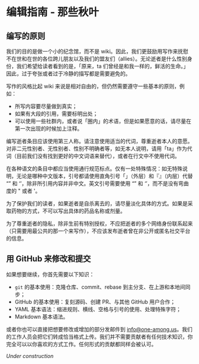 # 编辑指南 - 那些秋叶

## 编写的原则

我们的目的是做一个小的纪念馆，而不是 wiki。因此，我们更鼓励用写作来抚慰不在世和在世的各位跨儿朋友以及我们的盟友们（allies）。无论逝者是什么性别身份，我们希望给读者看到的是，「原来，ta 们曾经是和我一样的，鲜活的生命。」因此，过于夸张或者过于冷静的描写都是需要避免的。

写作的风格比起 wiki 来说是相对自由的，但仍然需要遵守一些基本的原则，例如：
- 所写内容要尽量做到真实；
- 如果有大段的引用，需要标明出处；
- 可以使用一些社群内，或者说「圈内」的术语，但是如果愿意的话，请尽量在第一次出现的时候加上注释。

编写逝者条目应该使用第三人称。请注意使用适当的代词，尊重逝者本人的意愿。对非二元性别者、无性别者、性别不明确者等，如无本人说明，请用「ta」作为代词（目前我们没有找到更好的中文词语来替代），或者在行文中不使用代词。

在各种语文的条目中都应当使用通行规范标点。仅有一处特殊情况：如无特殊说明，无论是哪种中文版本，引号都请使用直角引号「」（外层）和『』（内层）代替 “” 和 ‘’，除非所引用内容并非中文。英文引号需要使用 “” 和 ‘’，而不是没有弯曲度的 " 或者 '。

为了保护我们的读者，如果逝者是自杀离去的，请尽量淡化具体的方式。如果是采取药物的方式，不可以写出具体的药品名称或剂量。

为了尊重逝者的隐私，除非生前有特别授权，不应把逝者的多个网络身份联系起来（只需要用最公共的那一个来写作），不应该发布逝者曾在非公开或匿名社交平台的信息。

## 用 GitHub 来修改和提交

如果想要继续，你首先需要以下知识：
- `git` 的基本使用：克隆仓库、commit、rebase 到主分支、在上游和本地间同步；
- GitHub 的基本使用：复刻源码、创建 PR、与其他 GitHub 用户合作；
- YAML 基本语法：缩进规则、横线、空格与引号的使用、处理特殊字符；
- Markdown 基本语法。

或者你也可以直接把想要修改或增加的部分发邮件到 [info@one-among.us](mailto:info@one-among.us)。我们的工作人员会把它们转成恰当格式上传。我们并不需要贡献者有任何技术知识，你完全可以以你喜欢的方式工作。任何形式的贡献都同样会被认可。

*Under construction*
